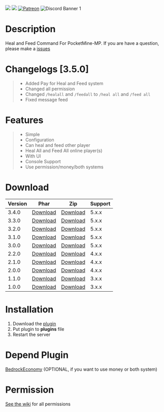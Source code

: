 [![](https://poggit.pmmp.io/shield.state/HealAndFeed)](https://poggit.pmmp.io/p/HealAndFeed) 
[![](https://poggit.pmmp.io/shield.dl.total/HealAndFeed)](https://poggit.pmmp.io/p/HealAndFeed)
[![Patreon](https://img.shields.io/badge/Patreon-F96854?style=for-the-badge&logo=patreon&logoColor=white)](https://patreon.com/Kylan1940)
![Discord Banner 1](https://discordapp.com/api/guilds/1121026138525945956/widget.png?style=banner1)

# Description
Heal and Feed Command For PocketMine-MP. If you are have a question, please make a [issues](https://github.com/Kylan1940/HealAndFeed/issues/new)

# Changelogs [3.5.0]
>- Added Pay for Heal and Feed system
>- Changed all permission
>- Changed ```/healall``` and ```/feedall``` to ```/heal all``` and ```/feed all```
>- Fixed message feed

# Features
>- Simple
>- Configuration
>- Can heal and feed other player
>- Heal All and Feed All online player(s)
>- With UI 
>- Console Support
>- Use permission/money/both systems

# Download
| Version | Phar | Zip | Support |
|---|---|---|---|
| 3.4.0 | [Download](https://poggit.pmmp.io/p/HealAndFeed/3.4.0) | [Download](https://github.com/Kylan1940/HealAndFeed/archive/refs/tags/3.4.0.zip) | 5.x.x |
| 3.3.0 | [Download](https://poggit.pmmp.io/p/HealAndFeed/3.3.0) | [Download](https://github.com/Kylan1940/HealAndFeed/archive/refs/tags/3.3.0.zip) | 5.x.x |
| 3.2.0 | [Download](https://poggit.pmmp.io/p/HealAndFeed/3.2.0) | [Download](https://github.com/Kylan1940/HealAndFeed/archive/refs/tags/3.2.0.zip) | 5.x.x |
| 3.1.0 | [Download](https://poggit.pmmp.io/p/HealAndFeed/3.1.0) | [Download](https://github.com/Kylan1940/HealAndFeed/archive/refs/tags/3.1.0.zip) | 5.x.x |
| 3.0.0 | [Download](https://poggit.pmmp.io/p/HealAndFeed/3.0.0) | [Download](https://github.com/Kylan1940/HealAndFeed/archive/refs/tags/3.0.0.zip) | 5.x.x |
| 2.2.0 | [Download](https://poggit.pmmp.io/p/HealAndFeed/2.2.0) | [Download](https://github.com/Kylan1940/HealAndFeed/archive/refs/tags/2.2.0.zip) | 4.x.x |
| 2.1.0 | [Download](https://poggit.pmmp.io/p/HealAndFeed/2.1.0) | [Download](https://github.com/Kylan1940/HealAndFeed/archive/refs/tags/2.1.0.zip) | 4.x.x |
| 2.0.0 | [Download](https://poggit.pmmp.io/p/HealAndFeed/2.0.0) | [Download](https://github.com/Kylan1940/HealAndFeed/archive/refs/tags/2.0.0.zip) | 4.x.x |
| 1.1.0 | [Download](https://poggit.pmmp.io/p/HealAndFeed/1.1.0) | [Download](https://github.com/Kylan1940/HealAndFeed/archive/refs/tags/1.1.0.zip) | 3.x.x |
| 1.0.0 | [Download](https://poggit.pmmp.io/p/HealAndFeed/1.0.0) | [Download](https://github.com/Kylan1940/HealAndFeed/archive/refs/tags/1.0.0.zip) | 3.x.x |

# Installation
1. Download the [plugin](https://github.com/Kylan1940/HealAndFeed/releases/download/3.5.0/HealAndFeed_v3.5.0.phar)
2. Put plugin to **plugins** file
3. Restart the server

# Depend Plugin
[BedrockEconomy](https://poggit.pmmp.io/p/BedrockEconomy) (OPTIONAL, if you want to use money or both system)

# Permission
[See the wiki](https://github.com/Kylan1940/HealAndFeed/wiki/HealAndFeed-Commands) for all permissions